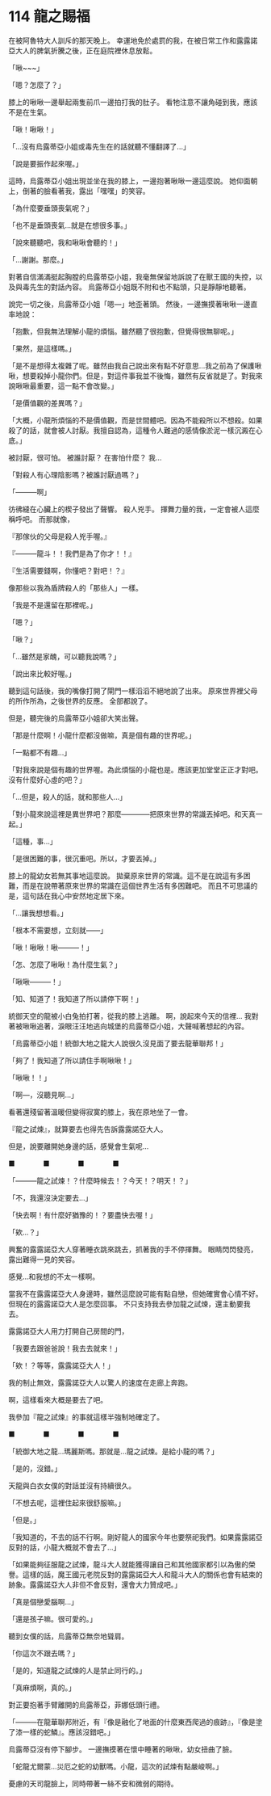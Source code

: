 # 114 龍之賜福

在被阿魯特大人訓斥的那天晚上。
幸運地免於處罰的我，在被日常工作和露露諾亞大人的脾氣折騰之後，正在庭院裡休息放鬆。

「啾~~~」

「嗯？怎麼了？」

膝上的啾啾一邊舉起兩隻前爪一邊拍打我的肚子。
看牠注意不讓角碰到我，應該不是在生氣。

「啾！啾啾！」

「...沒有烏露蒂亞小姐或毒先生在的話就聽不懂翻譯了...」

「說是要振作起來喔。」

這時，烏露蒂亞小姐出現並坐在我的膝上，一邊抱著啾啾一邊這麼說。
她仰面朝上，倒著的臉看著我，露出「嘿嘿」的笑容。

「為什麼要垂頭喪氣呢？」

「也不是垂頭喪氣...就是在想很多事。」

「說來聽聽吧，我和啾啾會聽的！」

「...謝謝。那麼。」

對著自信滿滿挺起胸膛的烏露蒂亞小姐，我毫無保留地訴說了在獸王國的失控，以及與毒先生的對話內容。
烏露蒂亞小姐既不附和也不點頭，只是靜靜地聽著。

說完一切之後，烏露蒂亞小姐「嗯—」地歪著頭。
然後，一邊撫摸著啾啾一邊直率地說：

「抱歉，但我無法理解小龍的煩惱。雖然聽了很抱歉，但覺得很無聊呢。」

「果然，是這樣嗎。」

「是不是想得太複雜了呢。雖然由我自己說出來有點不好意思...我之前為了保護啾啾，想要殺掉小龍你們。但是，對這件事我並不後悔，雖然有反省就是了。對我來說啾啾最重要，這一點不會改變。」

「是價值觀的差異嗎？」

「大概，小龍所煩惱的不是價值觀，而是世間體吧。因為不能殺所以不想殺。如果殺了的話，就會被人討厭。我擅自認為，這種令人難過的感情像淤泥一樣沉澱在心底。」

被討厭，很可怕。
被誰討厭？
在害怕什麼？
我...

「對殺人有心理陰影嗎？被誰討厭過嗎？」

「———啊」

彷彿縫在心臟上的楔子發出了聲響。
殺人兇手。
揮舞力量的我，一定會被人這麼稱呼吧。
而那就像，

『那傢伙的父母是殺人兇手喔。』

『———龍斗！！我們是為了你才！！』

『生活需要錢啊，你懂吧？對吧！？』

像那些以我為盾牌殺人的「那些人」一樣。

「我是不是還留在那裡呢。」

「嗯？」

「啾？」

「...雖然是家醜，可以聽我說嗎？」

「說出來比較好喔。」

聽到這句話後，我的嘴像打開了閘門一樣滔滔不絕地說了出來。
原來世界裡父母的所作所為，之後世界的反應。
全部都說了。

但是，聽完後的烏露蒂亞小姐卻大笑出聲。

「那是什麼啊！小龍什麼都沒做嘛，真是個有趣的世界呢。」

「一點都不有趣...」

「對我來說是個有趣的世界喔。為此煩惱的小龍也是。應該更加堂堂正正才對吧。沒有什麼好心虛的吧？」

「...但是，殺人的話，就和那些人...」

「對小龍來說這裡是異世界吧？那麼————把原來世界的常識丟掉吧。和天真一起。」

「這種，事...」

「是很困難的事，很沉重吧。所以，才要丟掉。」

膝上的龍幼女若無其事地這麼說。
拋棄原來世界的常識。這不是在說這有多困難，而是在說帶著原來世界的常識在這個世界生活有多困難吧。
而且不可思議的是，這句話在我心中安然地定居下來。

「...讓我想想看。」

「根本不需要想，立刻就——」

「啾！啾啾！啾———！」

「怎、怎麼了啾啾！為什麼生氣？」

「啾啾———！」

「知、知道了！我知道了所以請停下啊！」

統御天空的龍被小白兔拍打著，從我的膝上逃離。
啊，說起來今天的信裡...
我對著被啾啾追著，淚眼汪汪地逃向城堡的烏露蒂亞小姐，大聲喊著想起的內容。

「烏露蒂亞小姐！統御大地之龍大人說很久沒見面了要去龍華聯邦！」

「夠了！我知道了所以請住手啊啾啾！」

「啾啾！！」

「啊—，沒聽見啊...」

看著還殘留著溫暖但變得寂寞的膝上，我在原地坐了一會。

『龍之試煉』，就算要去也得先告訴露露諾亞大人。

但是，說要離開她身邊的話，感覺會生氣呢...

■　　　　■　　　　■　　　　■

「———龍之試煉！？什麼時候去！？今天！？明天！？」

「不，我還沒決定要去...」

「快去啊！有什麼好猶豫的！？要盡快去喔！」

「欸...？」

興奮的露露諾亞大人穿著睡衣跳來跳去，抓著我的手不停揮舞。
眼睛閃閃發亮，露出難得一見的笑容。

感覺...和我想的不太一樣啊。

當我不在露露諾亞大人身邊時，雖然這麼說可能有點自戀，但她確實會心情不好。
但現在的露露諾亞大人是怎麼回事。
不只支持我去參加龍之試煉，還主動要我去。

露露諾亞大人用力打開自己房間的門，

「我要去跟爸爸說！我去去就來！」

「欸！？等等，露露諾亞大人！」

我的制止無效，露露諾亞大人以驚人的速度在走廊上奔跑。

啊，這樣看來大概是要去了吧。

我參加『龍之試煉』的事就這樣半強制地確定了。

■　　　　■　　　　■　　　　■

「統御大地之龍...瑪麗斯嗎。那就是...龍之試煉。是給小龍的嗎？」

「是的，沒錯。」

天龍與白衣女僕的對話並沒有持續很久。

「不想去呢，這裡住起來很舒服嘛。」

「但是。」

「我知道的，不去的話不行啊。剛好龍人的國家今年也要祭祀我們。如果露露諾亞反對的話，小龍大概就不會去了...」

「如果能夠征服龍之試煉，龍斗大人就能獲得讓自己和其他國家都引以為傲的榮譽。這樣的話，魔王國元老院反對的露露諾亞大人和龍斗大人的關係也會有結束的跡象。露露諾亞大人非但不會反對，還會大力贊成吧。」

「真是個戀愛腦啊...」

「還是孩子嘛。很可愛的。」

聽到女僕的話，烏露蒂亞無奈地聳肩。

「你這次不跟去嗎？」

「是的，知道龍之試煉的人是禁止同行的。」

「真麻煩啊，真的。」

對正要抱著手臂離開的烏露蒂亞，菲娜低頭行禮。

「———在龍華聯邦附近，有『像是融化了地面的什麼東西爬過的痕跡』，『像是塗了漆一樣的蛇鱗』。應該沒錯吧。」

烏露蒂亞沒有停下腳步。
一邊撫摸著在懷中睡著的啾啾，幼女扭曲了臉。

「蛇龍尤爾蒙...災厄之蛇的幼獸嗎。小龍，這次的試煉有點嚴峻啊。」

憂慮的天司龍臉上，同時帶著一絲不安和微弱的期待。